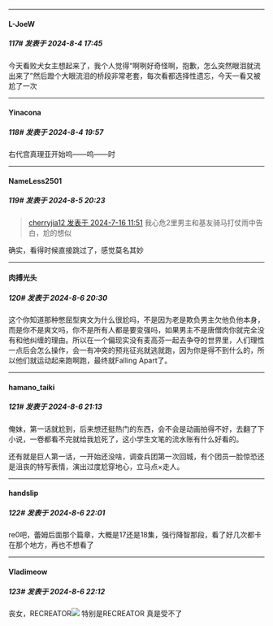 ﻿
*****

####  L-JoeW  
##### 117#       发表于 2024-8-4 17:45

今天看败犬女主想起来了，我个人觉得“啊咧好奇怪啊，抱歉，怎么突然眼泪就流出来了”然后蹬个大眼流泪的桥段非常老套，每次看都选择性遗忘，今天一看又被尬了一次


*****

####  Yinacona  
##### 118#       发表于 2024-8-4 19:57

右代宫真理亚开始呜——呜——时


*****

####  NameLess2501  
##### 119#       发表于 2024-8-5 20:23

<blockquote><a href="httphttps://bbs.saraba1st.com/2b/forum.php?mod=redirect&amp;goto=findpost&amp;pid=65599189&amp;ptid=2191596" target="_blank">cherryjia12 发表于 2024-7-16 11:51</a>
我心危2里男主和基友骑马打仗雨中告白，尬的想似</blockquote>
确实，看得时候直接跳过了，感觉莫名其妙


*****

####  肉搏光头  
##### 120#       发表于 2024-8-6 20:30

这个你知道那种憋屈型爽文为什么很尬吗，不是因为老是欺负男主欠他负他本身，而是你不是爽文吗，你不是所有人都是要变强吗，如果男主不是唐僧肉你就完全没有和他纠缠的理由。所以在一个偏现实没有麦高芬一起去争夺的世界里，人们理性一点后会怎么操作，会一有冲突的预兆征兆就逃就跑，因为你是得不到什么的，所以他们就运动起来跑啊跑，最终就Falling Apart了。


*****

####  hamano_taiki  
##### 121#       发表于 2024-8-6 21:13

俺妹，第一话就尬到，后来想还挺热门的东西，会不会是动画拍得不好，去翻了下小说，一卷都看不完就给我尬死了，这小学生文笔的流水账有什么好看的。

还有就是巨人第一话，一开始还没啥，调查兵团第一次回城，有个团员一脸惊恐还是沮丧的特写表情，演出过度尬穿地心，立马点×走人。


*****

####  handslip  
##### 122#       发表于 2024-8-6 22:01

re0吧，蕾姆后面那个篇章，大概是17还是18集，强行降智那段，看了好几次都卡在那个地方，再也不想看了


*****

####  Vladimeow  
##### 123#       发表于 2024-8-6 22:12

丧女，RECREATOR<img src="https://static.saraba1st.com/image/smiley/face2017/067.png" referrerpolicy="no-referrer"> 特别是RECREATOR 真是受不了


